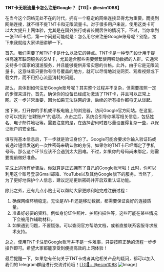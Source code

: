 **TNT卡无限流量卡怎么注册Google？【TG💪+ @esim1088】**

在当今这个网络无处不在的时代，拥有一个稳定的网络连接显得尤为重要。而提到网络连接，就不得不提TNT卡和无限流量卡。对于很多用户来说，使用这类卡可以大大提升上网体验，尤其是在国外旅行或者长期居住的情况下。不过，当你拿到一张TNT卡后，第一个问题可能就是：怎么用它来注册Google账号呢？别急，接下来我就给大家详细讲解一下。

首先，我们需要了解TNT卡是什么以及它的特点。TNT卡是一种专门设计用于提供高速互联网服务的SIM卡，尤其适合那些需要频繁使用移动数据的人群。它通常支持多个国家的漫游服务，并且能够提供非常实惠的价格。此外，由于它是无限流量卡，这意味着只要你有信号覆盖的地方，就可以尽情地浏览网页、观看视频或下载文件，而不用担心流量消耗的问题。

那么，具体到如何注册Google账号呢？其实整个过程并不复杂，但需要按照一定的步骤来进行。首先，确保你的设备已经成功激活了TNT卡，并且可以正常上网。这一步非常重要，因为如果无法联网的话，后续的所有操作都将无从谈起。

接下来，打开你的手机或平板电脑上的浏览器，访问Google官方网站。在这里，你可以找到“创建账户”的选项。点击之后，系统会引导你填写相关信息，包括姓名、电子邮件地址等。需要注意的是，在选择密码时要尽量设置得复杂一些，以保证账户的安全性。

填写完基本信息后，下一步就是验证身份了。Google可能会要求你输入验证码或者通过短信发送的一次性密码来确认你的身份。如果你的TNT卡已经绑定了手机号码，那么这个环节应该不会遇到太大困难。不过，如果你的号码尚未绑定，则需要提前做好准备。

完成上述所有步骤后，你就算是正式拥有了自己的Google账号啦！此时，你可以利用这个账号登录Gmail邮箱、YouTube以及其他Google旗下的服务。当然了，为了更好地保护个人信息，建议定期更新密码并开启双重认证功能。

除此之外，还有几点小贴士可以帮助大家更顺利地完成注册过程：

1. 确保网络环境稳定。无论是Wi-Fi还是移动数据，都需要保证良好的连接质量。
2. 准备好必要的资料。例如身份证件照片、护照扫描件等，这些可能在某些情况下会被用作辅助材料。
3. 如果遇到问题，不要慌张。可以查阅官方帮助文档，或者直接联系客服寻求技术支持。

总之，使用TNT卡注册Google账号并不是一件难事，只要按照正确的流程一步步操作即可。希望大家都能享受到便捷高效的上网体验！

最后提醒一下，如果您有任何关于TNT卡或者其他相关产品的疑问，都可以加入我们的Telegram群组进行交流讨论哦！[[TG💪+ @esim1088](https://t.me/s/esim1088) ![Image](https://i.postimg.cc/4NQfJmqS/Snipaste-2025-05-13-00-14-12.png)]